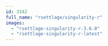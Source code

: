 ```yaml
---
id: 3342
full_name: "rsettlage/singularity-r"
images: 
  - "rsettlage-singularity-r-3.6.0"
  - "rsettlage-singularity-r-latest"
---
```

